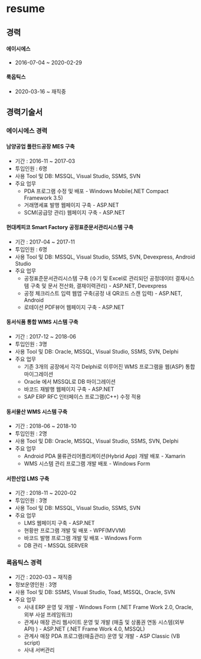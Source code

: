 # resume

## 경력
#### 에이시에스
* 2016-07-04 ~ 2020-02-29
#### 룩옵틱스
* 2020-03-16 ~ 재직중

## 경력기술서
### 에이시에스 경력
#### 남양공업 폴란드공장 MES 구축
* 기간 : 2016-11 ~ 2017-03
* 투입인원 : 6명
* 사용 Tool 및 DB: MSSQL, Visual Studio, SSMS, SVN
* 주요 업무 
  * PDA 프로그램 수정 및 배포 - Windows Mobile(.NET Compact Framework 3.5)
  * 거래명세표 발행 웹페이지 구축 - ASP.NET
  * SCM(공급망 관리) 웹페이지 구축 - ASP.NET

#### 현대케피코 Smart Factory 공정표준문서관리시스템 구축
* 기간 : 2017-04 ~ 2017-11
* 투입인원 : 6명
* 사용 Tool 및 DB: MSSQL, Visual Studio, SSMS, SVN, Devexpress, Android Studio
* 주요 업무 
  * 공정표준문서관리시스템 구축 (수기 및 Excel로 관리되던 공정데이터 결재시스템 구축 및 문서 전산화, 결재이력관리) - ASP.NET, Devexpress
  * 공정 체크리스트 입력 웹앱 구축(공정 내 QR코드 스캔 입력) - ASP.NET, Android
  * 로테이션 PDF뷰어 웹페이지 구축 - ASP.NET
  
#### 동서식품 통합 WMS 시스템 구축
* 기간 : 2017-12 ~ 2018-06
* 투입인원 : 3명
* 사용 Tool 및 DB: Oracle, MSSQL, Visual Studio, SSMS, SVN, Delphi
* 주요 업무 
  * 기존 3개의 공장에서 각각 Delphi로 이루어진 WMS 프로그램을 웹(ASP) 통합 마이그레이션
  * Oracle 에서 MSSQL로 DB 마이그레이션
  * 바코드 재발행 웹페이지 구축 - ASP.NET
  * SAP ERP RFC 인터페이스 프로그램(C++) 수정 적용
  
#### 동서물산 WMS 시스템 구축
* 기간 : 2018-06 ~ 2018-10
* 투입인원 : 2명
* 사용 Tool 및 DB: Oracle, MSSQL, Visual Studio, SSMS, SVN, Delphi
* 주요 업무 
  * Android PDA 물류관리어플리케이션(Hybrid App) 개발 배포 - Xamarin
  * WMS 시스템 관리 프로그램 개발 배포 - Windows Form
  
#### 서한산업 LMS 구축
* 기간 : 2018-11 ~ 2020-02
* 투입인원 : 3명
* 사용 Tool 및 DB: MSSQL, Visual Studio, SSMS, SVN
* 주요 업무 
  * LMS 웹페이지 구축 - ASP.NET
  * 현황판 프로그램 개발 및 배포 - WPF(MVVM)
  * 바코드 발행 프로그램 개발 및 배포 - Windows Form
  * DB 관리 - MSSQL SERVER

### 룩옵틱스 경력
* 기간 : 2020-03 ~ 재직중
* 정보운영인원 : 3명
* 사용 Tool 및 DB: SSMS, Visual Studio, Toad, MSSQL, Oracle, SVN
* 주요 업무 
  * 사내 ERP 운영 및 개발 - Windows Form (.NET Frame Work 2.0, Oracle, 외부 사설 프레임워크)
  * 관계사 매장 관리 웹사이트 운영 및 개발 (매출 및 상품권 연동 시스템(외부 API) ) - ASP.NET (.NET Frame Work 4.0, MSSQL)
  * 관계사 매장 PDA 프로그램(매출관리) 운영 및 개발 - ASP Classic (VB script)
  * 사내 서버관리
